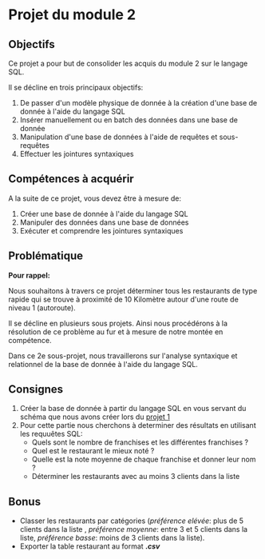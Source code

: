 # Projet du module 2

## Objectifs

Ce projet a pour but de consolider les acquis du module 2 sur le langage SQL.

Il se décline en trois principaux objectifs:

1. De passer d'un modèle physique de donnée à la création d'une base de donnée à l'aide du langage SQL
2. Insérer manuellement ou en batch des données dans une base de donnée
3. Manipulation d'une base de données à l'aide de requêtes et sous-requêtes
4. Effectuer les jointures syntaxiques

## Compétences à acquérir

A la suite de ce projet, vous devez être à mesure de:

1. Créer une base de donnée à l'aide du langage SQL
2. Manipuler des données dans une base de données
3. Exécuter et comprendre les jointures syntaxiques

## Problématique

**Pour rappel:**

Nous souhaitons à travers ce projet déterminer tous les restaurants de type rapide qui se trouve à proximité de 10 Kilomètre autour d'une route de niveau 1 (autoroute).

Il se décline en plusieurs sous projets. Ainsi nous procédérons à la résolution de ce problème au fur et à mesure de notre montée en compétence.

Dans ce 2e sous-projet, nous travaillerons sur l'analyse syntaxique et relationnel de la base de donnée à l'aide du langage SQL.

## Consignes

1. Créer la base de donnée à partir du langage SQL en vous servant du schéma que nous avons créer lors du [projet 1](https://github.com/BKeita-collab/SQL-Course/blob/76a864b8f28a9d4f491eab9bb5efc255e546b61d/project/Projet%20Module%201/Projet%201.md)
2. Pour cette partie nous cherchons à determiner des résultats en utilisant les requuêtes SQL:
   * Quels sont le nombre de franchises et les différentes franchises ?
   * Quel est le restaurant le mieux noté ?
   * Quelle est la note moyenne de chaque franchise et donner leur nom ?
   * Déterminer les restaurants avec au moins 3 clients dans la liste

## Bonus

* Classer les restaurants par catégories (*préférence elévée*: plus de 5 clients dans la liste , *préférence moyenne*: entre 3 et 5 clients dans la liste, *préférence basse*: moins de 3 clients dans la liste).
* Exporter la table restaurant au format **.*csv***
